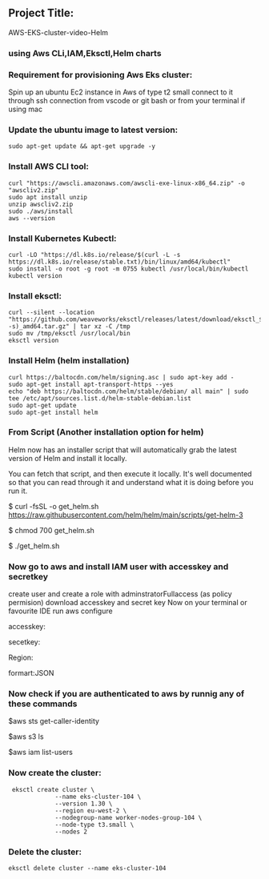 ## Project Title: 
AWS-EKS-cluster-video-Helm 

### using Aws CLi,IAM,Eksctl,Helm charts 

 ### Requirement for provisioning Aws Eks cluster: 
 Spin up an ubuntu Ec2 instance in Aws of type t2 small
 connect to it through ssh connection from vscode or git bash or from your terminal if using mac

### Update the ubuntu image to latest version:

    sudo apt-get update && apt-get upgrade -y

### Install AWS CLI tool:

    curl "https://awscli.amazonaws.com/awscli-exe-linux-x86_64.zip" -o "awscliv2.zip" 
    sudo apt install unzip 
    unzip awscliv2.zip 
    sudo ./aws/install
    aws --version 


### Install Kubernetes Kubectl:

    curl -LO "https://dl.k8s.io/release/$(curl -L -s https://dl.k8s.io/release/stable.txt)/bin/linux/amd64/kubectl"
    sudo install -o root -g root -m 0755 kubectl /usr/local/bin/kubectl
    kubectl version 

### Install eksctl:

    curl --silent --location "https://github.com/weaveworks/eksctl/releases/latest/download/eksctl_$(uname -s)_amd64.tar.gz" | tar xz -C /tmp
    sudo mv /tmp/eksctl /usr/local/bin
    eksctl version

### Install Helm (helm installation)

    curl https://baltocdn.com/helm/signing.asc | sudo apt-key add -
    sudo apt-get install apt-transport-https --yes
    echo "deb https://baltocdn.com/helm/stable/debian/ all main" | sudo tee /etc/apt/sources.list.d/helm-stable-debian.list
    sudo apt-get update
    sudo apt-get install helm

### From Script (Another installation option for helm)
 Helm now has an installer script that will automatically grab the latest version of Helm and install it locally.

 You can fetch that script, and then execute it locally. It's well documented so that you can read through it and understand what it is doing before you run it.

 $ curl -fsSL -o get_helm.sh https://raw.githubusercontent.com/helm/helm/main/scripts/get-helm-3

 $ chmod 700 get_helm.sh

 $ ./get_helm.sh

 ### Now go to aws and install IAM user with accesskey and secretkey
 create user and create a role with adminstratorFullaccess (as policy  permision)
 download accesskey and secret key
 Now on your terminal or favourite IDE run
 aws configure

 accesskey:<enter your aws IAM user accesskey>

 secetkey:<enter your aws IAM user secretkey>

 Region:<enter your aws Region>

 formart:JSON

 ### Now check if you are authenticated to aws by runnig any of these commands

 $aws sts get-caller-identity

 $aws s3 ls

 $aws iam list-users



### Now create the cluster:

     eksctl create cluster \
                 --name eks-cluster-104 \
                 --version 1.30 \
                 --region eu-west-2 \
                 --nodegroup-name worker-nodes-group-104 \
                 --node-type t3.small \
                 --nodes 2
            
### Delete the cluster:

    eksctl delete cluster --name eks-cluster-104
    
